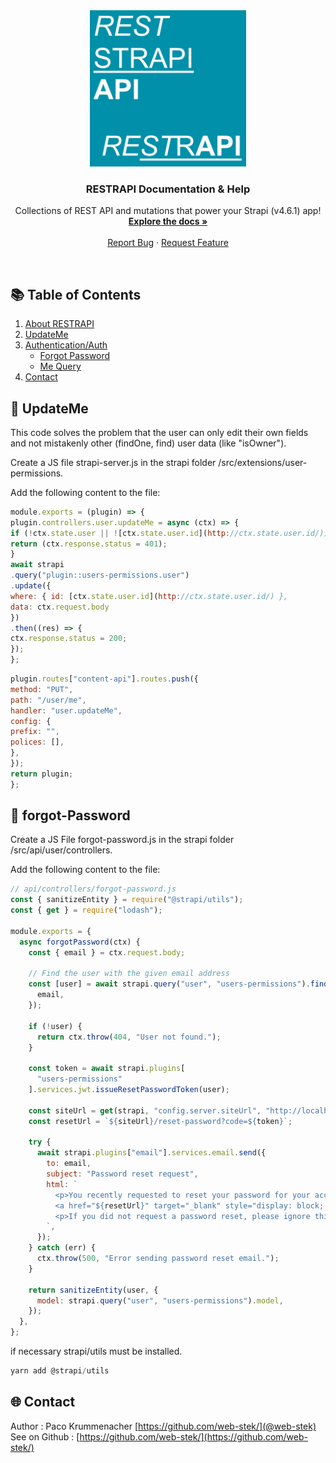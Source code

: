 <div align="center">
  <img src="https://github.com/web-stek/RESTRAPI/blob/main/reststrapi_logo.png" width="250px" height="250px" />
  <h3 align="center">RESTRAPI Documentation & Help</h3>

  <p align="center">
    Collections of REST API and mutations that power your Strapi (v4.6.1) app!
    <br />
    <a href="https://github.com/web-stek/RESTRAPI"><strong>Explore the docs »</strong></a>
    <br />
    <br />
    <a href="https://github.com/web-stek/RESTRAPI/issues">Report Bug</a>
    ·
    <a href="https://github.com/web-stek/RESTRAPI/pulls">Request Feature</a>
  </p>
</div>
<br>

<!-- TABLE OF CONTENTS -->
## 📚 Table of Contents

1. [About RESTRAPI](#-about-restrapi)
2. [UpdateMe](#-UpdateMe)
3. [Authentication/Auth](#-Authentication)
    - [Forgot Password](#-forgot-password)
    - [Me Query](#-me-query)
4. [Contact](#-contact)


## 👤 UpdateMe
This code solves the problem that the user can only edit their own fields and not mistakenly other (findOne, find) user data (like "isOwner").

Create a JS file strapi-server.js in the strapi folder /src/extensions/user-permissions.

Add the following content to the file:

```jsx
module.exports = (plugin) => {
plugin.controllers.user.updateMe = async (ctx) => {
if (!ctx.state.user || ![ctx.state.user.id](http://ctx.state.user.id/)) {
return (ctx.response.status = 401);
}
await strapi
.query("plugin::users-permissions.user")
.update({
where: { id: [ctx.state.user.id](http://ctx.state.user.id/) },
data: ctx.request.body
})
.then((res) => {
ctx.response.status = 200;
});
};
```

```jsx
plugin.routes["content-api"].routes.push({
method: "PUT",
path: "/user/me",
handler: "user.updateMe",
config: {
prefix: "",
polices: [],
},
});
return plugin;
};
```

## 🔑 forgot-Password
Create a JS File forgot-password.js in the strapi folder /src/api/user/controllers.

Add the following content to the file:

```jsx
// api/controllers/forgot-password.js
const { sanitizeEntity } = require("@strapi/utils");
const { get } = require("lodash");

module.exports = {
  async forgotPassword(ctx) {
    const { email } = ctx.request.body;

    // Find the user with the given email address
    const [user] = await strapi.query("user", "users-permissions").find({
      email,
    });

    if (!user) {
      return ctx.throw(404, "User not found.");
    }

    const token = await strapi.plugins[
      "users-permissions"
    ].services.jwt.issueResetPasswordToken(user);

    const siteUrl = get(strapi, "config.server.siteUrl", "http://localhost");
    const resetUrl = `${siteUrl}/reset-password?code=${token}`;

    try {
      await strapi.plugins["email"].services.email.send({
        to: email,
        subject: "Password reset request",
        html: `
          <p>You recently requested to reset your password for your account. Click the button below to reset it.</p>
          <a href="${resetUrl}" target="_blank" style="display: block; width: 200px; height: 40px; background-color: #3f51b5; color: #fff; text-align: center; line-height: 40px; text-decoration: none; border-radius: 4px; margin: 10px auto;">Reset password</a>
          <p>If you did not request a password reset, please ignore this email.</p>
        `,
      });
    } catch (err) {
      ctx.throw(500, "Error sending password reset email.");
    }

    return sanitizeEntity(user, {
      model: strapi.query("user", "users-permissions").model,
    });
  },
};
```
if necessary strapi/utils must be installed.

```jsx
yarn add @strapi/utils
```

## 🌐 Contact
Author : Paco Krummenacher [https://github.com/web-stek/](@web-stek)
See on Github : [https://github.com/web-stek/](https://github.com/web-stek/)